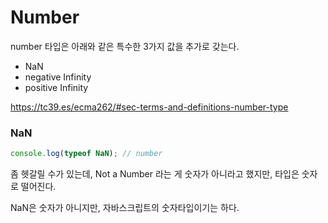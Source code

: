 # Number

number 타입은 아래와 같은 특수한 3가지 값을 추가로 갖는다. 

- NaN
- negative Infinity
- positive Infinity

https://tc39.es/ecma262/#sec-terms-and-definitions-number-type



### NaN

```javascript
console.log(typeof NaN); // number
```

좀 헷갈릴 수가 있는데, Not a Number 라는 게 숫자가 아니라고 했지만, 타입은 숫자로 떨어진다. 

NaN은 숫자가 아니지만, 자바스크립트의 숫자타입이기는  하다.
